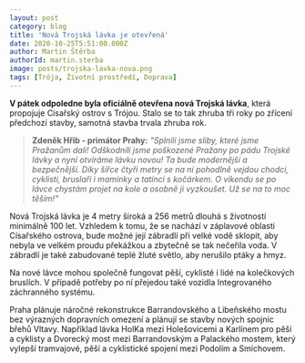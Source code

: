 ```yaml
---
layout: post
category: blog
title: 'Nová Trojská lávka je otevřená'
date: 2020-10-25T5:51:00.000Z
author: Martin Štěrba
authorId: martin.sterba
image: posts/trojska-lavka-nova.png
tags: [Trója, Životní prostředí, Doprava]
---
```


**V pátek odpoledne byla oficiálně otevřena nová Trojská lávka**, která propojuje Císařský ostrov s Trójou. Stalo se to tak zhruba tři roky po zřícení předchozí stavby, samotná stavba trvala zhruba rok.

> **Zdeněk Hřib - primátor Prahy:** *"Splnili jsme sliby, které jsme Pražanům dali! Odškodnili jsme poškozené Pražany po pádu Trojské lávky a nyní otvíráme lávku novou! Ta bude modernější a bezpečnější. Díky šířce čtyři metry se na ní pohodlně vejdou chodci, cyklisti, bruslaři i maminky a tatínci s kočárkem. O víkendu se po lávce chystám projet na kole a osobně ji vyzkoušet. Už se na to moc těším!"*

Nová Trojská lávka je 4 metry široká a 256 metrů dlouhá s životností minimálně 100 let. Vzhledem k tomu, že se nachází v záplavové oblasti Císařského ostrova, bude možné její zábradlí při velké vodě sklopit, aby nebyla ve velkém proudu překážkou a zbytečně se tak nečeřila voda. V zábradlí je také zabudované teplé žluté světlo, aby nerušilo ptáky a hmyz.

Na nové lávce mohou společně fungovat pěší, cyklisté i lidé na kolečkových bruslích. V případě potřeby po ní přejedou také vozidla Integrovaného záchranného systému. 

Praha plánuje náročné rekonstrukce Barrandovského a Libeňského mostu bez výrazných dopravních omezení a plánují se stavby nových spojnic břehů Vltavy. Například lávka HolKa mezi Holešovicemi a Karlínem pro pěší a cyklisty a Dvorecký most mezi Barrandovským a Palackého mostem, který vylepší tramvajové, pěší a cyklistické spojení mezi Podolím a Smíchovem.
